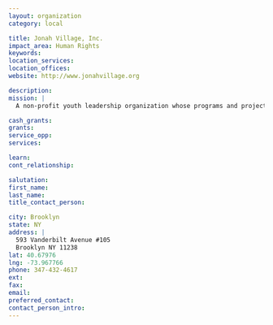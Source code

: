 ```yaml
---
layout: organization
category: local

title: Jonah Village, Inc.
impact_area: Human Rights
keywords: 
location_services: 
location_offices: 
website: http://www.jonahvillage.org

description: 
mission: |
  A non-profit youth leadership organization whose programs and projects converge around the issue of domestic violence prevention.

cash_grants: 
grants: 
service_opp: 
services: 

learn: 
cont_relationship: 

salutation: 
first_name: 
last_name: 
title_contact_person: 

city: Brooklyn
state: NY
address: |
  593 Vanderbilt Avenue #105  
  Brooklyn NY 11238
lat: 40.67976
lng: -73.967766
phone: 347-432-4617
ext: 
fax: 
email: 
preferred_contact: 
contact_person_intro: 
---
```

